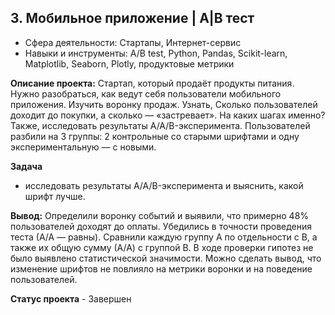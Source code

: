 ## 3. Мобильное приложение | А|В тест

- Сфера деятельности: Стартапы, Интернет-сервис
- Навыки и инструменты: A/B test, Python, Pandas, Scikit-learn, Matplotlib, Seaborn, Plotly, продуктовые метрики

**Описание проекта:**
Стартап, который продаёт продукты питания. Нужно разобраться, как ведут себя пользователи мобильного приложения. Изучить воронку продаж. Узнать, Сколько пользователей доходит до покупки, а сколько — «застревает». На каких шагах именно? Также, исследовать результаты A/A/B-эксперимента. Пользователей разбили на 3 группы: 2 контрольные со старыми шрифтами и одну экспериментальную — с новыми. 

**Задача**
- исследовать результаты A/A/B-эксперимента и выяснить, какой шрифт лучше.

**Вывод:**
Определили воронку событий и выявили, что примерно 48% пользователей доходят до оплаты. Убедились в точности проведения теста (А/А — равны). Сравнили каждую группу А по отдельности с В, а также их общую сумму (А/А) с группой В. В ходе проверки гипотез не было выявлено статистической значимости. Можно сделать вывод, что изменение шрифтов не повлияло на метрики воронки и на поведение пользователей. 

**Статус проекта** - Завершен
